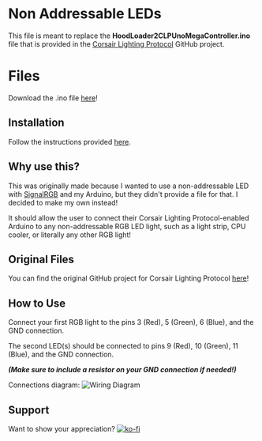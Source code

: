 # Non Addressable LEDs

This file is meant to replace the **HoodLoader2CLPUnoMegaController.ino** file that is provided in the [Corsair Lighting Protocol](https://github.com/Legion2/CorsairLightingProtocol) GitHub project.


# Files

Download the .ino file [here]()!

## Installation

Follow the instructions provided [here](https://github.com/SpaceYetiStudios/CLP_Non_Addressable.wiki.git).

## Why use this?

This was originally made because I wanted to use a non-addressable LED with [SignalRGB](https://www.signalrgb.com/) and my Arduino, but they didn't provide a file for that. I decided to make my own instead!

It should allow the user to connect their Corsair Lighting Protocol-enabled Arduino to any non-addressable RGB LED light, such as a light strip, CPU cooler, or literally any other RGB light!

## Original Files

You can find the original GitHub project for Corsair Lighting Protocol [here](https://github.com/Legion2/CorsairLightingProtocol)!

## How to Use

Connect your first RGB light to the pins 3 (Red), 5 (Green), 6 (Blue), and the GND connection.

The second LED(s) should be connected to pins 9 (Red), 10 (Green), 11 (Blue), and the GND connection.

***(Make sure to include a resistor on your GND connection if needed!)***

Connections diagram:
![Wiring Diagram](https://github.com/SpaceYetiStudios/CLP_Non_Addressable/blob/d9534e1cef60b770f270a181f2d72c0ffa48766d/images/CLP%20Non-Addressable%20Schematic.png)

## Support

Want to show your appreciation?
[![ko-fi](https://ko-fi.com/img/githubbutton_sm.svg)](https://ko-fi.com/C0C3PP19L)
